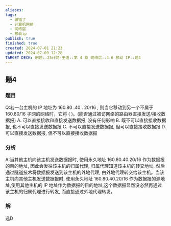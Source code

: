 ```yaml
---
aliases: 
tags:
  - 做错了
  - 计算机网络
  - 网络层
  - 移动ip
publish: true
finished: true
created: 2024-07-01 21:23
updated: 2024-07-09 12:28
TARGET DECK: 刷题::25计网-王道::第 4 章 网络层::4.6 移动 IP::题4
---
```


## 题4
### 题目
Q:若一台主机的 IP 地址为 160.80 .40 . ${20}/{16}$ , 则当它移动到另一个不属于 ${160.80}/{16}$ 子网的网络时，它将 ( )。(能否通过被访网络的路由器直接发送/接收数据报)
A. 可以直接接收和直接发送数据报, 没有任何影响
B. 既不可以直接接收数据报, 也不可以直接发送数据报
C. 不可以直接发送数据报, 但可以直接接收数据报
D. 可以直接发送数据报, 但不可以直接接收数据报
### 分析
A:当其他主机向该主机发送数据报时, 使用永久地址 160.80.40.20/16 作为数据报的目的地址,  因此会发往该主机的归属代理, 归属代理知道该主机的转交地址, 然后通过隧道技术将数据报发送到该主机的外地代理, 由外地代理转交给该主机。当该主机向其他主机发送数据报时, 使用永久地址 ${160.80.40.20}/{16}$ 作为数据报的源地址,使用其他主机的 IP 地址作为数据报的目的地址,这个数据报显然没必然再通过该主机的归属代理进行转发, 而直接通过外地代理转发。
### 解
选D
